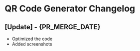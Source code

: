 # QR Code Generator Changelog

## [Update] - {PR_MERGE_DATE}

- Optimized the code
- Added screenshots
